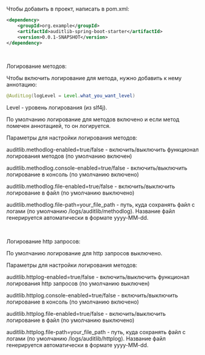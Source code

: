 Чтобы добавить в проект, написать в pom.xml:
```xml
<dependency>
    <groupId>org.example</groupId>
    <artifactId>auditlib-spring-boot-starter</artifactId>
    <version>0.0.1-SNAPSHOT</version>
</dependency>
```

<br/>

Логирование методов:

Чтобы включить логирование для метода, нужно добавить к нему аннотацию:
```java
@AuditLog(logLevel = Level.what_you_want_level)
```
Level - уровень логирования (из slf4j).

По умолчанию логирование для методов включено и если метод помечен аннотацией, 
то он логируется.

Параметры для настройки логирования методов:

auditlib.methodlog-enabled=true/false - включить/выключить функционал 
логирования методов (по умолчанию включен)

auditlib.methodlog.console-enabled=true/false - включить/выключить логирование в
консоль (по умолчанию включено)

auditlib.methodlog.file-enabled=true/false - включить/выключить логирование в файл
(по умолчанию выключено)

auditlib.methodlog.file-path=your_file_path - путь, куда сохранять файл с логами
(по умолчанию /logs/auditlib/methodlog). Название файл генерируется автоматически в 
формате yyyy-MM-dd.

<br/>

Логирование http запросов:

По умолчанию логирование для http запросов выключено.

Параметры для настройки логирования методов:

auditlib.httplog-enabled=true/false - включить/выключить функционал
логирования http запросов (по умолчанию выключен)

auditlib.httplog.console-enabled=true/false - включить/выключить логирование в
консоль (по умолчанию включено)

auditlib.httplog.file-enabled=true/false - включить/выключить логирование в файл
(по умолчанию выключено)

auditlib.httplog.file-path=your_file_path - путь, куда сохранять файл с логами
(по умолчанию /logs/auditlib/httplog). Название файл генерируется автоматически в
формате yyyy-MM-dd.